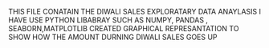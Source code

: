 THIS FILE CONATAIN THE DIWALI SALES EXPLORATARY DATA ANAYLASIS 
I HAVE USE PYTHON LIBABRAY SUCH AS NUMPY, PANDAS , SEABORN,MATPLOTLIB
CREATED GRAPHICAL REPRESANTATION TO SHOW HOW THE AMOUNT DURNING DIWALI SALES GOES UP
